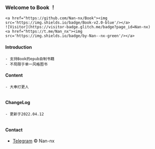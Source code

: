 ### Welcome to Book ！
 

 	<a href="https://github.com/Nan-nx/Book"><img src='https://img.shields.io/badge/Book-v2.0-blue'/></a>
	![Visitor](https://visitor-badge.glitch.me/badge?page_id=Nan-nx)
	<a href="https://t.me/Nan_nx"><img src='https://img.shields.io/badge/by-Nan--nx-green'/></a>

 


 #### Introduction
  ```
  - 支持Book的epub自制书籍
  - 不局限于单一风格图书
  ```
  
 #### Content
  ```	
  - 大奉打更人
 	
  ```
 #### ChangeLog
  
  ```	
  - 更新于2022.04.12
 	
  ```


 #### Contact

  - [Telegram](https://t.me/Nan_nx) © Nan-nx
 
 
 
